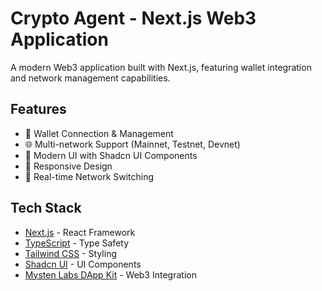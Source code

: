 # Crypto Agent - Next.js Web3 Application

A modern Web3 application built with Next.js, featuring wallet integration and network management capabilities.

## Features

- 🔐 Wallet Connection & Management
- 🌐 Multi-network Support (Mainnet, Testnet, Devnet)
- 🎨 Modern UI with Shadcn UI Components
- 📱 Responsive Design
- 🔄 Real-time Network Switching

## Tech Stack

- [Next.js](https://nextjs.org) - React Framework
- [TypeScript](https://www.typescriptlang.org) - Type Safety
- [Tailwind CSS](https://tailwindcss.com) - Styling
- [Shadcn UI](https://ui.shadcn.com) - UI Components
- [Mysten Labs DApp Kit](https://sdk.mystenlabs.com/dapp-kit) - Web3 Integration
